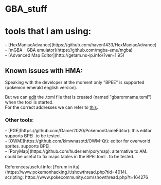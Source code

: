 # GBA_stuff
<h1> tools that i am using: </h1>
- [HexManiacAdvance](https://github.com/haven1433/HexManiacAdvance)<br>
- [mGBA - GBA emulator](https://github.com/mgba-emu/mgba)<br>
- [Advanced Map Editor](http://getam.no-ip.info/?ver=1.95)

<h2> Known issues with HMA: </h2>
Speaking with the developer at the moment only "BPEE" is supported (pokemon emerald english version).

But we can [edit](https://github.com/haven1433/HexManiacAdvance/wiki/TOML-and-You:-How-Metadata-works) the .toml file that is created (named "gbaromname.toml") when the tool is started.<br>
For the correct addresses we can refer to [this](https://github.com/Gamer2020/PokemonGameEditor/blob/master/roms.ini).

<h3> Other tools: </h3>
- [PGE](https://github.com/Gamer2020/PokemonGameEditor): this editor supports BPEI. to be tested.<br>
- [OWM](https://github.com/kimwnasptd/OWM-Qt): editor for overworld sprites. supports BPEI.<br>
- [PoryMap](https://github.com/huderlem/porymap): alternative to AM. could be useful to fix maps tables in the BPEI.toml . to be tested.<br>

<br>
References/useful info:
[Forum in ita](https://www.pokemonhacking.it/showthread.php?tid=4014).<br>
scripting: https://www.pokecommunity.com/showthread.php?t=164276

